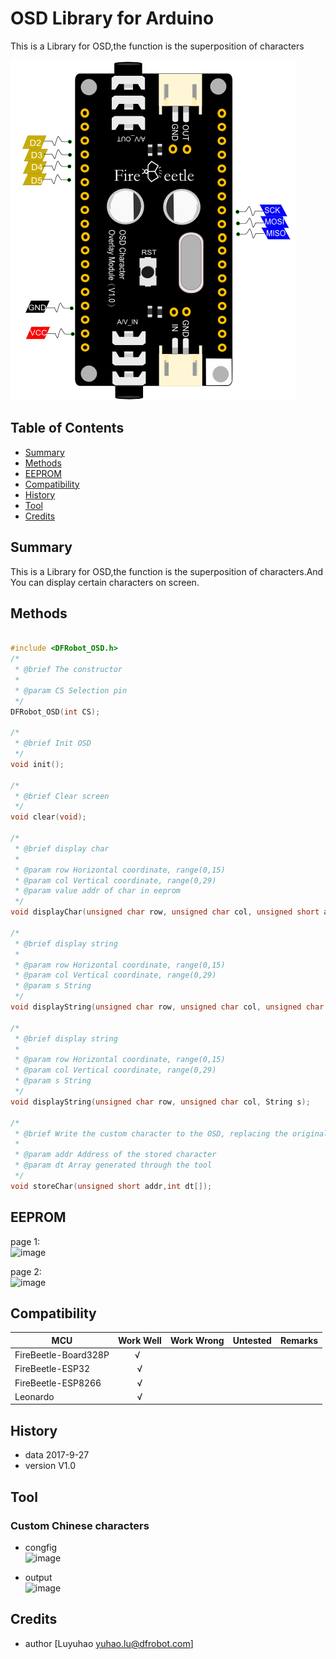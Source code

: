 # OSD Library for Arduino
This is a Library for OSD,the function is the superposition of characters

![SVG1](https://raw.githubusercontent.com/DFRobot/binaryfiles/master/DFR0515/DFR0515svg1.png)

## Table of Contents

* [Summary](#summary)
* [Methods](#methods)
* [EEPROM](#eeprom)
* [Compatibility](#compatibility)
* [History](#history)
* [Tool](#tool)
* [Credits](#credits)


<snippet>
<content>

## Summary
This is a Library for OSD,the function is the superposition of characters.And You can display certain characters on screen.

## Methods

```C++

#include <DFRobot_OSD.h>
/*
 * @brief The constructor
 *
 * @param CS Selection pin
 */
DFRobot_OSD(int CS);

/*
 * @brief Init OSD
 */
void init();

/*
 * @brief Clear screen
 */
void clear(void);

/*
 * @brief display char
 *
 * @param row Horizontal coordinate, range(0,15)
 * @param col Vertical coordinate, range(0,29)
 * @param value addr of char in eeprom
 */
void displayChar(unsigned char row, unsigned char col, unsigned short addr);

/*
 * @brief display string
 *
 * @param row Horizontal coordinate, range(0,15)
 * @param col Vertical coordinate, range(0,29)
 * @param s String
 */
void displayString(unsigned char row, unsigned char col, unsigned char *s); 

/*
 * @brief display string
 *
 * @param row Horizontal coordinate, range(0,15)
 * @param col Vertical coordinate, range(0,29)
 * @param s String
 */
void displayString(unsigned char row, unsigned char col, String s); 

/*
 * @brief Write the custom character to the OSD, replacing the original character
 *
 * @param addr Address of the stored character
 * @param dt Array generated through the tool
 */
void storeChar(unsigned short addr,int dt[]);

```

## EEPROM
page 1:  <br>
![image](https://github.com/DFRobot/DFRobot_OSD/blob/master/image/eeprom1.png)

page 2:  <br>
![image](https://github.com/DFRobot/DFRobot_OSD/blob/master/image/eeprom2.png)


## Compatibility

MCU                | Work Well | Work Wrong | Untested  | Remarks
------------------ | :----------: | :----------: | :---------: | -----
FireBeetle-Board328P |      √       |             |            | 
FireBeetle-ESP32 |      √       |             |            | 
FireBeetle-ESP8266 |      √       |             |            | 
Leonardo |      √       |             |            | 

## History

- data 2017-9-27
- version V1.0


## Tool
### Custom Chinese characters
* congfig <br>
![image](https://github.com/DFRobot/DFRobot_OSD/blob/master/image/config.png)

* output <br>
![image](https://github.com/DFRobot/DFRobot_OSD/blob/master/image/putout.png)

## Credits

- author [Luyuhao  <yuhao.lu@dfrobot.com>]
